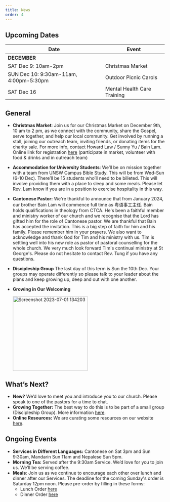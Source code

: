 ```yaml
---
title: News
order: 4
---
```


## Upcoming Dates

| Date | Event |
| ----- | ----- |
| **DECEMBER** | |
| SAT Dec 9: 10am-2pm | Christmas Market |
| SUN Dec 10: 9:30am-11am, 4:00pm-5:30pm | Outdoor Picnic Carols |
| SAT Dec 16 | Mental Health Care Training |

## General

- **Christmas Market**: Join us for our Christmas Market on December 9th, 10 am to 2 pm, as we connect with the community, share the Gospel, serve together, and help our local community. Get involved by running a stall, joining our outreach team, inviting friends, or donating items for the charity sale. For more info, contact Howard Law / Sunny Yu / Bain Lam. Online link for registration [here](https://stgeorgeshurstville.org.au/markets) (participate in market, volunteer with food & drinks and in outreach team)
- **Accommodation for University Students**: We’ll be on mission together with a team from UNSW Campus Bible Study. This will be from Wed-Sun (6-10 Dec). There’ll be 15 students who’ll need to be billeted. This will involve providing them with a place to sleep and some meals. Please let Rev. Lam know if you are in a position to exercise hospitality in this way. 
- **Cantonese Pastor:** We're thankful to announce that from January 2024, our brother Bain Lam will commence full time as 粤语事工主任. Bain holds qualifications in theology from CTCA. He's been a faithful member and ministry worker of our church and we recognise that the Lord has gifted him for the role of Cantonese pastor. We are thankful that Bain has accepted the invitation. This is a big step of faith for him and his family. Please remember him in your prayers. We also want to acknowledge and thank God for Tim and his ministry with us. Tim is settling well into his new role as pastor of pastoral counselling for the whole church. We very much look forward Tim's continual ministry at St George's. Please do not hesitate to contact Rev. Tung if you have any questions.
- **Discipleship Group** The last day of this term is Sun the 10th Dec. Your groups may operate differently so please talk to your leader about the plans and keep growing up, deep and out with one another. 
- **Growing in Our Welcoming**


  <img width="236" alt="Screenshot 2023-07-01 134203" src="https://github.com/stgeorgeshurstville/bulletin/assets/119166299/b540ac1c-0ba4-481e-90a5-5464939f7e4c">


## What’s Next?
- **New?** We’d love to meet you and introduce you to our church. Please speak to one of the pastors for a time to chat. 
- **Growing Together:** The best way to do this is to be part of a small group (Discipleship Group). More information [here](https://stgeorgeshurstville.org.au/discipleship-groups).
- **Online Resources:** We are curating some resources on our website [here](https://stgeorgeshurstville.org.au/lets-talk-about-christianity).  

## Ongoing Events
- **Services in Different Languages:** Cantonese on Sat 3pm and Sun 9:30am, Mandarin Sun 11am and Nepalese Sun 5pm. 
- **Morning Tea:**  Served after the 9:30am Service. We’d love for you to join us. We’ll be serving coffee.
- **Meals**: Join us as we continue to encourage each other over lunch and dinner after our Services. The deadline for the coming Sunday's order is Saturday 12pm noon. Please pre-order by filling in these forms:
   - Lunch Order [here](https://tinyurl.com/sunlunches)
   - Dinner Order [here](https://tinyurl.com/sundinners)


